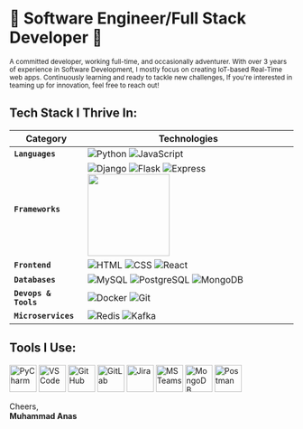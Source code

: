 # 🚀 Software Engineer/Full Stack Developer 🚀

<sub>A committed developer, working full-time, and occasionally adventurer. With over 3 years of experience in Software Development, I mostly focus on creating IoT-based Real-Time web apps. Continuously learning and ready to tackle new challenges, If you're interested in teaming up for innovation, feel free to reach out!</sub>

## Tech Stack I Thrive In:

| **Category**           | **Technologies**                             |
|------------------------|----------------------------------------------|
| **`Languages`**   | ![Python](https://img.icons8.com/color/48/000000/python--v1.png) ![JavaScript](https://img.icons8.com/color/48/000000/javascript--v1.png)                           |
| **`Frameworks`**  | ![Django](https://img.icons8.com/color/48/000000/django.png) ![Flask](https://img.icons8.com/ios-filled/50/000000/flask.png) ![Express](https://img.icons8.com/ios/50/000000/express-js.png) <img src="https://fastapi.tiangolo.com/img/logo-margin/logo-teal.png" width="145"/>                  |
| **`Frontend`**    | ![HTML](https://img.icons8.com/color/48/000000/html-5--v1.png) ![CSS](https://img.icons8.com/color/48/000000/css3.png) ![React](https://img.icons8.com/color/48/000000/react-native.png)             |
| **`Databases`**   | ![MySQL](https://img.icons8.com/color/48/000000/mysql-logo.png) ![PostgreSQL](https://img.icons8.com/color/48/000000/postgreesql.png) ![MongoDB](https://img.icons8.com/color/48/000000/mongodb.png)                   |
| **`Devops & Tools`**  | ![Docker](https://img.icons8.com/color/48/000000/docker.png) ![Git](https://img.icons8.com/color/48/000000/git.png)         |
| **`Microservices`** | ![Redis](https://img.icons8.com/color/48/000000/redis.png) ![Kafka](https://github.com/Humerohere/emosic-/assets/124302121/ba566fce-f9f0-4693-95fa-378ce6431996) | Redis, Apache Kafka


## Tools I Use:

<img src="https://img.icons8.com/color/48/000000/pycharm.png" alt="PyCharm" width="48"/> <img src="https://img.icons8.com/color/48/000000/visual-studio-code-2019.png" alt="VSCode" width="48"/>
<img src="https://img.icons8.com/material-outlined/48/000000/github.png" alt="GitHub" width="48"/> <img src="https://img.icons8.com/color/48/000000/gitlab.png" alt="GitLab" width="48"/>
<img src="https://img.icons8.com/color/48/000000/jira.png" alt="Jira" width="48"/> <img src="https://img.icons8.com/color/48/000000/microsoft-teams.png" alt="MS Teams" width="48"/>
<img src="https://img.icons8.com/color/48/000000/mongodb.png" alt="MongoDB Compass" width="48"/> <img src="https://www.svgrepo.com/show/354202/postman-icon.svg" alt="Postman" width="48"/>


Cheers,  
**Muhammad Anas**
